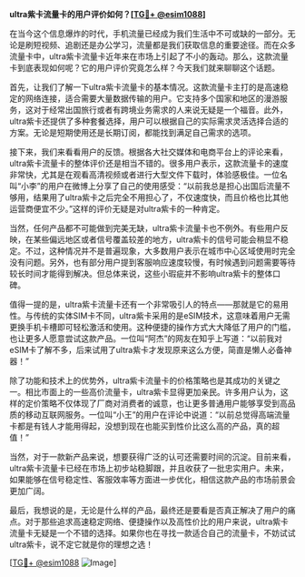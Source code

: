 **ultra紫卡流量卡的用户评价如何？[[TG💪+ @esim1088](https://t.me/s/esim1088)]**

在当今这个信息爆炸的时代，手机流量已经成为我们生活中不可或缺的一部分。无论是刷短视频、追剧还是办公学习，流量都是我们获取信息的重要途径。而在众多流量卡中，ultra紫卡流量卡近年来在市场上引起了不小的轰动。那么，这款流量卡到底表现如何呢？它的用户评价究竟怎么样？今天我们就来聊聊这个话题。

首先，让我们了解一下ultra紫卡流量卡的基本情况。这款流量卡主打的是高速稳定的网络连接，适合需要大量数据传输的用户。它支持多个国家和地区的漫游服务，这对于经常出国旅行或者有跨境业务需求的人来说无疑是一个福音。此外，ultra紫卡还提供了多种套餐选择，用户可以根据自己的实际需求灵活选择合适的方案。无论是短期使用还是长期订阅，都能找到满足自己需求的选项。

接下来，我们来看看用户的反馈。根据各大社交媒体和电商平台上的评论来看，ultra紫卡流量卡的整体评价还是相当不错的。很多用户表示，这款流量卡的速度非常快，尤其是在观看高清视频或者进行大型文件下载时，体验感极佳。一位名叫“小李”的用户在微博上分享了自己的使用感受：“以前我总是担心出国后流量不够用，结果用了ultra紫卡之后完全不用担心了，不仅速度快，而且价格也比其他运营商便宜不少。”这样的评价无疑是对ultra紫卡的一种肯定。

当然，任何产品都不可能做到完美无缺，ultra紫卡流量卡也不例外。有些用户反映，在某些偏远地区或者信号覆盖较差的地方，ultra紫卡的信号可能会稍显不稳定。不过，这种情况并不是普遍现象，大多数用户表示在城市中心区域使用时完全没有问题。另外，也有部分用户提到客服响应速度较慢，有时候遇到问题需要等待较长时间才能得到解决。但总体来说，这些小瑕疵并不影响ultra紫卡的整体口碑。

值得一提的是，ultra紫卡流量卡还有一个非常吸引人的特点——那就是它的易用性。与传统的实体SIM卡不同，ultra紫卡采用的是eSIM技术，这意味着用户无需更换手机卡槽即可轻松激活和使用。这种便捷的操作方式大大降低了用户的门槛，也让更多人愿意尝试这款产品。一位叫“阿杰”的网友在知乎上写道：“以前我对eSIM卡了解不多，后来试用了ultra紫卡才发现原来这么方便，简直是懒人必备神器！”

除了功能和技术上的优势外，ultra紫卡流量卡的价格策略也是其成功的关键之一。相比市面上的一些高价流量卡，ultra紫卡显得更加亲民。许多用户认为，这样的定价策略不仅体现了厂商对消费者的诚意，也让更多普通用户能够享受到高品质的移动互联网服务。一位叫“小王”的用户在评论中说道：“以前总觉得高端流量卡都是有钱人才能用得起，没想到现在也能买到性价比这么高的产品，真的超值！”

当然，对于一款新产品来说，想要获得广泛的认可还需要时间的沉淀。目前来看，ultra紫卡流量卡已经在市场上初步站稳脚跟，并且收获了一批忠实用户。未来，如果能够在信号稳定性、客服效率等方面进一步优化，相信这款产品的市场前景会更加广阔。

最后，我想说的是，无论是什么样的产品，最终还是要看是否真正解决了用户的痛点。对于那些追求高速稳定网络、便捷操作以及高性价比的用户来说，ultra紫卡流量卡无疑是一个不错的选择。如果你也在寻找一款适合自己的流量卡，不妨试试ultra紫卡，说不定它就是你的理想之选！

[[TG💪+ @esim1088](https://t.me/s/esim1088) ![Image](https://i.postimg.cc/4NQfJmqS/Snipaste-2025-05-13-00-14-12.png)]